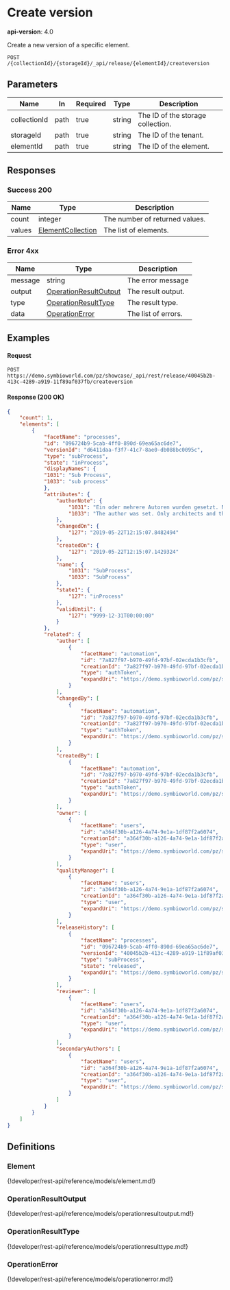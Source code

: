 # Create version

**api-version**: 4.0

Create a new version of a specific element.

```
POST /{collectionId}/{storageId}/_api/release/{elementId}/createversion
```

## Parameters

| Name | In | Required | Type | Description |
|---|---|---|---|---|
| collectionId | path | true | string | The ID of the storage collection. |
| storageId | path | true | string | The ID of the tenant. |
| elementId | path | true | string | The ID of the element. |

## Responses

### Success 200

| Name | Type | Description |
|---|---|---|
| count | integer | The number of returned values. |
| values | [ElementCollection](#element) | The list of elements. |

### Error 4xx

| Name | Type | Description |
|---|---|---|
| message | string | The error message |
| output | [OperationResultOutput](#operationresulttype) | The result output. |
| type | [OperationResultType](#operationresulttype) | The result type. |
| data | [OperationError](#operationerror) | The list of errors. |

## Examples

#### Request
```
POST https://demo.symbioworld.com/pz/showcase/_api/rest/release/40045b2b-413c-4289-a919-11f89af037fb/createversion
```

#### Response (200 OK)
```json
{
    "count": 1,
    "elements": [
        {
            "facetName": "processes",
            "id": "096724b9-5cab-4ff0-890d-69ea65ac6de7",
            "versionId": "d6411daa-f3f7-41c7-8ae0-db088bc0095c",
            "type": "subProcess",
            "state": "inProcess",
            "displayNames": {
            "1031": "Sub Process",
            "1033": "sub process"
            },
            "attributes": {
                "authorNote": {
                    "1031": "Ein oder mehrere Autoren wurden gesetzt. Nur Architekten und die angegebenen Autoren dürfen das aktuelle Element bearbeiten.",
                    "1033": "The author was set. Only architects and the defined authors are allowed to edit the current element."
                },
                "changedOn": {
                    "127": "2019-05-22T12:15:07.8482494"
                },
                "createdOn": {
                    "127": "2019-05-22T12:15:07.1429324"
                },
                "name": {
                    "1031": "SubProcess",
                    "1033": "SubProcess"
                },
                "state1": {
                    "127": "inProcess"
                },
                "validUntil": {
                    "127": "9999-12-31T00:00:00"
                }
            },
            "related": {
                "author": [
                    {
                        "facetName": "automation",
                        "id": "7a827f97-b970-49fd-97bf-02ecda1b3cfb",
                        "creationId": "7a827f97-b970-49fd-97bf-02ecda1b3cfb",
                        "type": "authToken",
                        "expandUri": "https://demo.symbioworld.com/pz/showcase/_api/rest/facets/automation/views/detail/elements/7a827f97-b970-49fd-97bf-02ecda1b3cfb"
                    }
                ],
                "changedBy": [
                    {
                        "facetName": "automation",
                        "id": "7a827f97-b970-49fd-97bf-02ecda1b3cfb",
                        "creationId": "7a827f97-b970-49fd-97bf-02ecda1b3cfb",
                        "type": "authToken",
                        "expandUri": "https://demo.symbioworld.com/pz/showcase/_api/rest/facets/automation/views/detail/elements/7a827f97-b970-49fd-97bf-02ecda1b3cfb"
                    }
                ],
                "createdBy": [
                    {
                        "facetName": "automation",
                        "id": "7a827f97-b970-49fd-97bf-02ecda1b3cfb",
                        "creationId": "7a827f97-b970-49fd-97bf-02ecda1b3cfb",
                        "type": "authToken",
                        "expandUri": "https://demo.symbioworld.com/pz/showcase/_api/rest/facets/automation/views/detail/elements/7a827f97-b970-49fd-97bf-02ecda1b3cfb"
                    }
                ],
                "owner": [
                    {
                        "facetName": "users",
                        "id": "a364f30b-a126-4a74-9e1a-1df87f2a6074",
                        "creationId": "a364f30b-a126-4a74-9e1a-1df87f2a6074",
                        "type": "user",
                        "expandUri": "https://demo.symbioworld.com/pz/showcase/_api/rest/facets/users/views/detail/elements/a364f30b-a126-4a74-9e1a-1df87f2a6074"
                    }
                ],
                "qualityManager": [
                    {
                        "facetName": "users",
                        "id": "a364f30b-a126-4a74-9e1a-1df87f2a6074",
                        "creationId": "a364f30b-a126-4a74-9e1a-1df87f2a6074",
                        "type": "user",
                        "expandUri": "https://demo.symbioworld.com/pz/showcase/_api/rest/facets/users/views/detail/elements/a364f30b-a126-4a74-9e1a-1df87f2a6074"
                    }
                ],
                "releaseHistory": [
                    {
                        "facetName": "processes",
                        "id": "096724b9-5cab-4ff0-890d-69ea65ac6de7",
                        "versionId": "40045b2b-413c-4289-a919-11f89af037fb",
                        "type": "subProcess",
                        "state": "released",
                        "expandUri": "https://demo.symbioworld.com/pz/showcase/_api/rest/facets/processes/views/detail/elements/40045b2b-413c-4289-a919-11f89af037fb"
                    }
                ],
                "reviewer": [
                    {
                        "facetName": "users",
                        "id": "a364f30b-a126-4a74-9e1a-1df87f2a6074",
                        "creationId": "a364f30b-a126-4a74-9e1a-1df87f2a6074",
                        "type": "user",
                        "expandUri": "https://demo.symbioworld.com/pz/showcase/_api/rest/facets/users/views/detail/elements/a364f30b-a126-4a74-9e1a-1df87f2a6074"
                    }
                ],
                "secondaryAuthors": [
                    {
                        "facetName": "users",
                        "id": "a364f30b-a126-4a74-9e1a-1df87f2a6074",
                        "creationId": "a364f30b-a126-4a74-9e1a-1df87f2a6074",
                        "type": "user",
                        "expandUri": "https://demo.symbioworld.com/pz/showcase/_api/rest/facets/users/views/detail/elements/a364f30b-a126-4a74-9e1a-1df87f2a6074"
                    }
                ]
            }
        }
    ]
}
```

## Definitions

### Element
{!developer/rest-api/reference/models/element.md!}

### OperationResultOutput
{!developer/rest-api/reference/models/operationresultoutput.md!}

### OperationResultType
{!developer/rest-api/reference/models/operationresulttype.md!}

### OperationError
{!developer/rest-api/reference/models/operationerror.md!}
